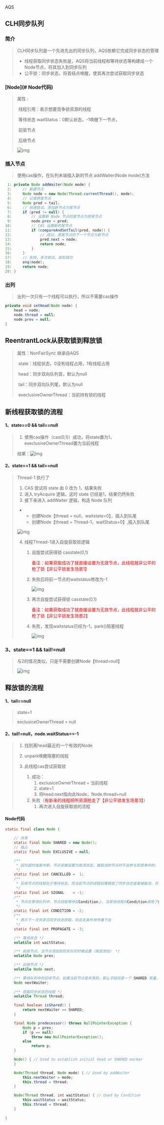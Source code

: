 AQS

## CLH同步队列

### 简介

> CLH同步队列是一个先进先出的同步队列，AQS依赖它完成同步状态的管理
>
> * 线程获取同步状态失败是，AQS将当前线程和等待状态等构建成一个Node节点，将其加入到同步队列
> * 公平锁：同步状态，将首结点唤醒，使其再次尝试获取同步状态

### [Node](# Node代码) 

> 属性 :
>
> ​	线程引用：表示想要竞争锁资源的线程
>
> ​	等待状态 waitStatus：0默认状态，-1唤醒下一节点，
>
> ​	前驱节点
>
> ​	后继节点
>
> ![img](img\aa686deba521.png)

### 插入节点

> 使用cas操作，在队列末端插入新的节点 addWaiter(Node mode)方法

```java
 1: private Node addWaiter(Node mode) {
 2:     // 新建节点
 3:     Node node = new Node(Thread.currentThread(), mode);
 4:     // 记录原尾节点
 5:     Node pred = tail;
 6:     // 快速尝试，添加新节点为尾节点
 7:     if (pred != null) {
 8:         // 设置新 Node 节点的尾节点为原尾节点
 9:         node.prev = pred;
10:         // CAS 设置新的尾节点
11:         if (compareAndSetTail(pred, node)) {
12:             // 成功，原尾节点的下一个节点为新节点
13:             pred.next = node;
14:             return node;
15:         }
16:     }
17:     // 失败，多次尝试，直到成功
18:     enq(node);
19:     return node;
20: }
```

### 出列

> 出列一次只有一个线程可以执行，所以不需要cas操作

```java
private void setHead(Node node) {
    head = node;
    node.thread = null;
    node.prev = null;
}
```



## ReentrantLock从获取锁到释放锁

> 属性：NonFairSync  继承自AQS
>
> ​			state：线程状态，0没有线程占用，1有线程占用
>
> ​			head：同步双向队列首，默认为null
>
> ​			tail：同步双向队列尾，默认为null
>
> ​			execlusiveOwnerThread：当前持有锁的线程

## 新线程获取锁的流程

#### 1、state==0 && tail==null

> 1. 使用cas操作（cas(0,1)）成功，将state置为1，execlusiveOwnerThread置为当前线程
>
> 结果：![img](img\29922b031de1.png)

#### 2、state==1 && tail==null

> Thread-1 执行了
>
> 1. CAS 尝试将 state 由 0 改为 1，结果失败
> 2. 进入 tryAcquire 逻辑，这时 state 已经是1，结果仍然失败
> 3. 接下来进入 addWaiter 逻辑，构造 Node 队列 
>
> - - 创建Node【thread = null，waitstate=0】，插入到队尾
>   - 创建Node【thread = Thread-1，waitStatus=0】,插入到队尾
>
> ![img](img\a0d9888aa38f.png)
>
>  4. 线程Thread-1进入自旋获取锁逻辑
>
>      1. 自旋尝试获得锁 casstate(0,1)
>
>         <font color="red">备注：如果获取成功了就直接设置为无效节点，此线程就非公平的枪了锁【非公平锁发生场景1】</font>
>
>      2. 失败后将前一节点的waitstatus修改为-1
>
>         
>
>         ![img](img\b7ed749d9a0d.png)
>
>      3. 再次自旋尝试获得锁 casstate(0,1)
>
>         <font color="red">备注：如果获取成功了就直接设置为无效节点，此线程就非公平的枪了锁【非公平锁发生场景2】</font>
>
>      4. 失败，发现waitstatus已经为-1，park()阻塞线程
>
>         ![img](img\ee560216924f.png)

### 3、state==1 && tail!=null

> 与2的情况类似，只是不需要创建Node【thread=null】
>
> ![img](img\dbcb23b0d739.png)

## 释放锁的流程

#### 1、tail==null

> state=1
>
> exclusiceOwnerThread = null

#### 2、tail!=null，node.waitStatus==-1

> 1. 找到离head最近的一个有效的Node
>
> 2. unpark唤醒阻塞的线程
> 3. 此线程cas尝试获取锁
>    1. 成功：
>       1. exclusiceOwnerThread = 当前线程
>       2. state=1
>       3. 将head.next指向此Node，Node.thread=null
>    2. 失败（<font color="red">有新来的线程把所资源抢走了【非公平锁发生场景3】</font>）
>       1. 再次进入自旋获取锁的流程

































#### Node代码

```java
static final class Node {

    // 共享
    static final Node SHARED = new Node();
    // 独占
    static final Node EXCLUSIVE = null;

    /**
     * 因为超时或者中断，节点会被设置为取消状态，被取消的节点时不会参与到竞争中的，他会一直保持取消状态不会转变为其他状态
     */
    static final int CANCELLED =  1;
    /**
     * 后继节点的线程处于等待状态，而当前节点的线程如果释放了同步状态或者被取消，将会通知后继节点，使后继节点的线程得以运行
     */
    static final int SIGNAL    = -1;
    /**
     * 节点在等待队列中，节点线程等待在Condition上，当其他线程对Condition调用了signal()后，该节点将会从等待队列中转移到同步队列中，加入到同步状态的获取中
     */
    static final int CONDITION = -2;
    /**
     * 表示下一次共享式同步状态获取，将会无条件地传播下去
     */
    static final int PROPAGATE = -3;

    /** 等待状态 */
    volatile int waitStatus;

    /** 前驱节点，当节点添加到同步队列时被设置（尾部添加） */
    volatile Node prev;

    /** 后继节点 */
    volatile Node next;

    /** 等待队列中的后续节点。如果当前节点是共享的，那么字段将是一个 SHARED 常量，也就是说节点类型（独占和共享）和等待队列中的后续节点共用同一个字段 */
    Node nextWaiter;
    
    /** 获取同步状态的线程 */
    volatile Thread thread;

    final boolean isShared() {
        return nextWaiter == SHARED;
    }

    final Node predecessor() throws NullPointerException {
        Node p = prev;
        if (p == null)
            throw new NullPointerException();
        else
            return p;
    }

    Node() { // Used to establish initial head or SHARED marker
    }

    Node(Thread thread, Node mode) { // Used by addWaiter
        this.nextWaiter = mode;
        this.thread = thread;
    }

    Node(Thread thread, int waitStatus) { // Used by Condition
        this.waitStatus = waitStatus;
        this.thread = thread;
    }
    
}
```

